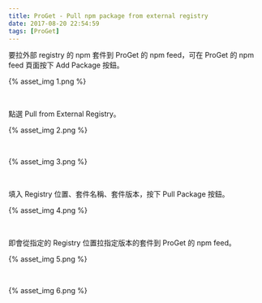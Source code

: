 ```yaml
---
title: ProGet - Pull npm package from external registry
date: 2017-08-20 22:54:59
tags: [ProGet]
---
```


要拉外部 registry 的 npm 套件到 ProGet 的 npm feed，可在 ProGet 的 npm feed 頁面按下 Add Package 按鈕。   

<!-- More -->

{% asset_img 1.png %}

<br/>


點選 Pull from External Registry。   

{% asset_img 2.png %}

<br/>


{% asset_img 3.png %}

<br/>


填入 Registry 位置、套件名稱、套件版本，按下 Pull Package 按鈕。  

{% asset_img 4.png %}

<br/>


即會從指定的 Registry 位置拉指定版本的套件到 ProGet 的 npm feed。  

{% asset_img 5.png %}

<br/>



{% asset_img 6.png %}

<br/>
